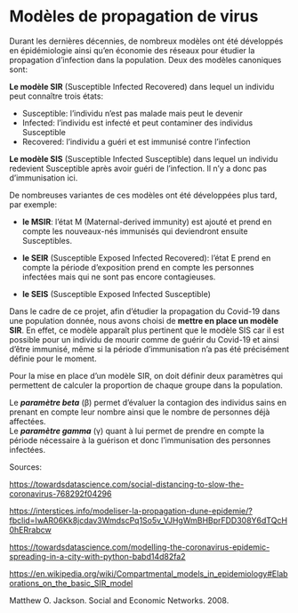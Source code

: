 # Modèles de propagation de virus 



Durant les dernières décennies, de nombreux modèles ont été développés en épidémiologie ainsi qu’en économie des réseaux pour étudier la propagation d’infection dans la population. Deux des modèles canoniques sont:


**Le modèle SIR** (Susceptible Infected Recovered) dans lequel un individu peut connaître trois états:

* Susceptible: l’individu n’est pas malade mais peut le devenir
* Infected: l’individu est infecté et peut contaminer des individus Susceptible
* Recovered: l’individu a guéri et est immunisé contre l’infection

**Le modèle SIS** (Susceptible Infected Susceptible) dans lequel un individu redevient Susceptible après avoir guéri de l’infection. Il n’y a donc pas d’immunisation ici.



De nombreuses variantes de ces modèles ont été développées plus tard, par exemple:

* **le MSIR**: l’état M (Maternal-derived immunity) est ajouté et prend en compte les nouveaux-nés immunisés qui deviendront ensuite Susceptibles.

* **le SEIR** (Susceptible Exposed Infected Recovered): l’état E prend en compte la période d’exposition prend en compte les personnes infectées mais qui ne sont pas encore contagieuses.

* **le SEIS** (Susceptible Exposed Infected Susceptible)


Dans le cadre de ce projet, afin d’étudier la propagation du Covid-19 dans une population donnée, nous avons choisi de **mettre en place un modèle SIR**. En effet, ce modèle apparaît plus pertinent que le modèle SIS car il est possible pour un individu de mourir comme de guérir du Covid-19 et ainsi d’être immunisé, même si la période d’immunisation n’a pas été précisément définie pour le moment.

Pour la mise en place d’un modèle SIR, on doit définir deux paramètres qui permettent de calculer la proportion de chaque groupe dans la population.  




Le ***paramètre beta*** (β)  permet d’évaluer la contagion des individus sains en prenant en compte leur nombre ainsi que le nombre de personnes déjà affectées.   
Le ***paramètre gamma*** (γ) quant à lui permet de prendre en compte la période nécessaire à la guérison et donc l’immunisation des personnes infectées.
















Sources:

https://towardsdatascience.com/social-distancing-to-slow-the-coronavirus-768292f04296

https://interstices.info/modeliser-la-propagation-dune-epidemie/?fbclid=IwAR06Kk8jcdav3WmdscPq1So5v_VJHgWmBHBprFDD308Y6dTQcH0hERrabcw

https://towardsdatascience.com/modelling-the-coronavirus-epidemic-spreading-in-a-city-with-python-babd14d82fa2

https://en.wikipedia.org/wiki/Compartmental_models_in_epidemiology#Elaborations_on_the_basic_SIR_model

Matthew O. Jackson. Social and Economic Networks. 2008.
